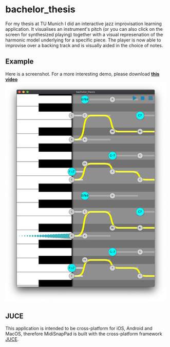 # bachelor_thesis

For my thesis at TU Munich I did an interactive jazz improvisation learning application. It visualises an instrument's pitch (or you can also click on the screen for synthesized playing) together with a visual represenation of the harmonic model underlying for a specific piece. The player is now able to improvise over a backing track and is visually aided in the choice of notes.

## Example
Here is a screenshot. For a more interesting demo, please download [**this video**](https://github.com/wimmerb/bachelor_thesis/blob/master/videos/screen_recording_small.mov)
<img src="/Screenshots/example.png" width="500">


## JUCE

This application is intended to be cross-platform for iOS, Android and MacOS, therefore
MidiSnapPad is built with the cross-platform framework [JUCE](https://juce.com/).
